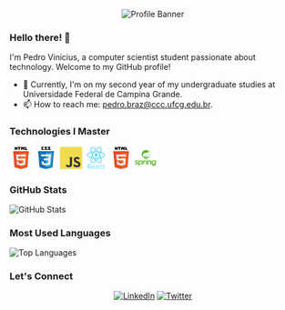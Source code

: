 <p align="center">
  <img src="https://github.com/your_username/your_username/blob/main/assets/banner.gif" alt="Profile Banner">
</p>

### Hello there! 👋

I'm Pedro Vinicius, a computer scientist student passionate about technology. Welcome to my GitHub profile!

- 🌱 Currently, I'm on my second year of my undergraduate studies at Universidade Federal de Campina Grande.
- 📫 How to reach me: pedro.braz@ccc.ufcg.edu.br.

### Technologies I Master
<p align="left">
  <img src="https://github.com/devicons/devicon/blob/master/icons/html5/html5-original-wordmark.svg" alt="HTML5" width="40" height="40"/>
  <img src="https://github.com/devicons/devicon/blob/master/icons/css3/css3-original-wordmark.svg" alt="CSS3" width="40" height="40"/>
  <img src="https://github.com/devicons/devicon/blob/master/icons/javascript/javascript-original.svg" alt="JavaScript" width="40" height="40"/>
  <img src="https://github.com/devicons/devicon/blob/master/icons/react/react-original-wordmark.svg" alt="React" width="40" height="40"/>
  <img src="https://github.com/devicons/devicon/blob/master/icons/html5/html5-original-wordmark.svg" alt="HTML5" width="40" height="40"/>
  <img src="https://github.com/devicons/devicon/blob/master/icons/spring/spring-original-wordmark.svg" alt="SpringBoot" width="40" height="40"/>
</p>

### GitHub Stats
![GitHub Stats](https://github-readme-stats.vercel.app/api?username=PedroVinici&show_icons=true)

### Most Used Languages
![Top Languages](https://github-readme-stats.vercel.app/api/top-langs/?username=PedroVinici&layout=compact)

### Let's Connect
<p align="center">
  <a href="https://www.linkedin.com/in/pedro-vinicius-679239236/"><img src="https://img.shields.io/badge/LinkedIn-0077B5?style=for-the-badge&logo=linkedin&logoColor=white" alt="LinkedIn"></a>
  <a href="https://twitter.com/your_username"><img src="https://img.shields.io/badge/Twitter-1DA1F2?style=for-the-badge&logo=twitter&logoColor=white" alt="Twitter"></a>
</p>
